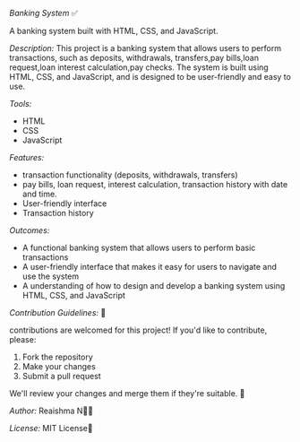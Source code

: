 

*Banking System* ✅

A banking system built with HTML, CSS, and JavaScript.

*Description:*
This project is a banking system that allows users to perform  transactions, such as deposits, withdrawals, transfers,pay bills,loan request,loan interest calculation,pay checks. The system is built using HTML, CSS, and JavaScript, and is designed to be user-friendly and easy to use.

*Tools:*

- HTML
- CSS
- JavaScript

*Features:*

- transaction functionality (deposits, withdrawals, transfers)
- pay bills, loan request, interest calculation, transaction history with date and time.
- User-friendly interface
- Transaction history

*Outcomes:*

- A functional banking system that allows users to perform basic transactions
- A user-friendly interface that makes it easy for users to navigate and use the system
- A understanding of how to design and develop a banking system using HTML, CSS, and JavaScript

*Contribution Guidelines:* 📝

contributions are welcomed for this project! If you'd like to contribute, please:

1. Fork the repository
2. Make your changes
3. Submit a pull request

We'll review your changes and merge them if they're suitable. 🤝

*Author:* Reaishma N🧑‍💻

*License:* MIT License📄